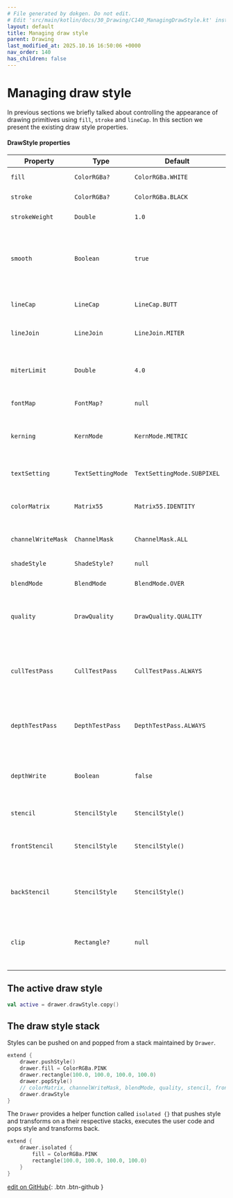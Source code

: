 ```yaml
---
# File generated by dokgen. Do not edit. 
# Edit 'src/main/kotlin/docs/30_Drawing/C140_ManagingDrawStyle.kt' instead.
layout: default
title: Managing draw style
parent: Drawing
last_modified_at: 2025.10.16 16:50:06 +0000
nav_order: 140
has_children: false
---
```

 
# Managing draw style

In previous sections we briefly talked about controlling the appearance of drawing primitives using
`fill`, `stroke` and `lineCap`. In this section we present the existing draw style properties.

#### DrawStyle properties

| Property           | Type              | Default                    | Description                                               |
|--------------------|-------------------|----------------------------|-----------------------------------------------------------|
| `fill`             | `ColorRGBa?`      | `ColorRGBa.WHITE`          | The fill color                                            |
| `stroke`           | `ColorRGBa?`      | `ColorRGBa.BLACK`          | The stroke color                                          |
| `strokeWeight`     | `Double`          | `1.0`                      | The stroke weight                                         |
| `smooth`           | `Boolean`         | `true`                     | Should contours and segments look smooth or pixelated?    |
| `lineCap`          | `LineCap`         | `LineCap.BUTT`             | The segment cap style                                     |
| `lineJoin`         | `LineJoin`        | `LineJoin.MITER`           | The segment join style                                    |
| `miterLimit`       | `Double`          | `4.0`                      | The segment join maximum miter length                     |
| `fontMap`          | `FontMap?`        | `null`                     | The font to use                                           |
| `kerning`          | `KernMode`        | `KernMode.METRIC`          | The kerning mode used for rendering text                  |
| `textSetting`      | `TextSettingMode` | `TextSettingMode.SUBPIXEL` | The text setting mode                                     |
| `colorMatrix`      | `Matrix55`        | `Matrix55.IDENTITY`        | The color matrix (used for images)                        |
| `channelWriteMask` | `ChannelMask`     | `ChannelMask.ALL`          | The channel write mask                                    |
| `shadeStyle`       | `ShadeStyle?`     | `null`                     | The shade style                                           |
| `blendMode`        | `BlendMode`       | `BlendMode.OVER`           | The blend mode                                            |
| `quality`          | `DrawQuality`     | `DrawQuality.QUALITY`      | A hint that controls the quality of some primitives       |
| `cullTestPass`     | `CullTestPass`    | `CullTestPass.ALWAYS`      | What fragments be rendered: back or front facing?         |
| `depthTestPass`    | `DepthTestPass`   | `DepthTestPass.ALWAYS`     | When should fragments pass the depth test                 |
| `depthWrite`       | `Boolean`         | `false`                    | Should the fragment depth be written to the depth buffer? |
| `stencil`          | `StencilStyle`    | `StencilStyle()`           | The stencil style                                         |
| `frontStencil`     | `StencilStyle`    | `StencilStyle()`           | The stencil style for front-facing fragments              |
| `backStencil`      | `StencilStyle`    | `StencilStyle()`           | The stencil style for back-facing fragments               |
| `clip`             | `Rectangle?`      | `null`                     | A rectangle that describes where drawing will take place  |

## The active draw style

```kotlin
val active = drawer.drawStyle.copy()
```

## The draw style stack

Styles can be pushed on and popped from a stack maintained by `Drawer`. 
 
```kotlin
extend {
    drawer.pushStyle()
    drawer.fill = ColorRGBa.PINK
    drawer.rectangle(100.0, 100.0, 100.0, 100.0)
    drawer.popStyle()
    // colorMatrix, channelWriteMask, blendMode, quality, stencil, frontStencil, backStencil, clip
    drawer.drawStyle
}
``` 
 
The `Drawer` provides a helper function called `isolated {}` that pushes style and transforms on a their respective
stacks, executes the user code and pops style and transforms back. 
 
```kotlin
extend {
    drawer.isolated {
        fill = ColorRGBa.PINK
        rectangle(100.0, 100.0, 100.0, 100.0)
    }
}
``` 

[edit on GitHub](https://github.com/openrndr/openrndr-guide/blob/main/src/main/kotlin/docs/30_Drawing/C140_ManagingDrawStyle.kt){: .btn .btn-github }